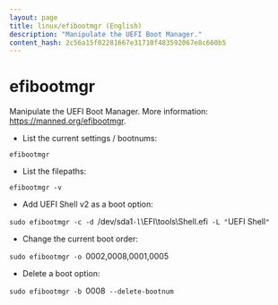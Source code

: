 ```yaml
---
layout: page
title: linux/efibootmgr (English)
description: "Manipulate the UEFI Boot Manager."
content_hash: 2c56a15f02281667e31710f483592067e8c660b5
---
```

# efibootmgr

Manipulate the UEFI Boot Manager.
More information: <https://manned.org/efibootmgr>.

- List the current settings / bootnums:

`efibootmgr`

- List the filepaths:

`efibootmgr -v`

- Add UEFI Shell v2 as a boot option:

`sudo efibootmgr -c -d `<span class="tldr-var badge badge-pill bg-dark-lm bg-white-dm text-white-lm text-dark-dm font-weight-bold">/dev/sda1</span>` -l `<span class="tldr-var badge badge-pill bg-dark-lm bg-white-dm text-white-lm text-dark-dm font-weight-bold">\EFI\tools\Shell.efi</span>` -L "`<span class="tldr-var badge badge-pill bg-dark-lm bg-white-dm text-white-lm text-dark-dm font-weight-bold">UEFI Shell</span>`"`

- Change the current boot order:

`sudo efibootmgr -o `<span class="tldr-var badge badge-pill bg-dark-lm bg-white-dm text-white-lm text-dark-dm font-weight-bold">0002,0008,0001,0005</span>

- Delete a boot option:

`sudo efibootmgr -b `<span class="tldr-var badge badge-pill bg-dark-lm bg-white-dm text-white-lm text-dark-dm font-weight-bold">0008</span>` --delete-bootnum`
